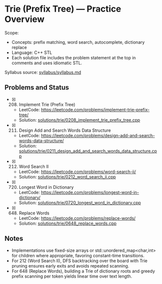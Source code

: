 # Trie (Prefix Tree) — Practice Overview

Scope:
- Concepts: prefix matching, word search, autocomplete, dictionary replace
- Language: C++ STL
- Each solution file includes the problem statement at the top in comments and uses idiomatic STL.

Syllabus source: [syllabus/syllabus.md](../../syllabus/syllabus.md)

## Problems and Status

- [x] 208. Implement Trie (Prefix Tree)
  - LeetCode: https://leetcode.com/problems/implement-trie-prefix-tree/
  - Solution: [solutions/trie/0208_implement_trie_prefix_tree.cpp](./0208_implement_trie_prefix_tree.cpp)
- [x] 211. Design Add and Search Words Data Structure
  - LeetCode: https://leetcode.com/problems/design-add-and-search-words-data-structure/
  - Solution: [solutions/trie/0211_design_add_and_search_words_data_structure.cpp](./0211_design_add_and_search_words_data_structure.cpp)
- [x] 212. Word Search II
  - LeetCode: https://leetcode.com/problems/word-search-ii/
  - Solution: [solutions/trie/0212_word_search_ii.cpp](./0212_word_search_ii.cpp)
- [x] 720. Longest Word in Dictionary
  - LeetCode: https://leetcode.com/problems/longest-word-in-dictionary/
  - Solution: [solutions/trie/0720_longest_word_in_dictionary.cpp](./0720_longest_word_in_dictionary.cpp)
- [x] 648. Replace Words
  - LeetCode: https://leetcode.com/problems/replace-words/
  - Solution: [solutions/trie/0648_replace_words.cpp](./0648_replace_words.cpp)

## Notes

- Implementations use fixed-size arrays or std::unordered_map<char,int> for children where appropriate, favoring constant-time transitions.
- For 212 (Word Search II), DFS backtracking over the board with Trie pruning ensures early exits and avoids repeated scanning.
- For 648 (Replace Words), building a Trie of dictionary roots and greedy prefix scanning per token yields linear time over text length.